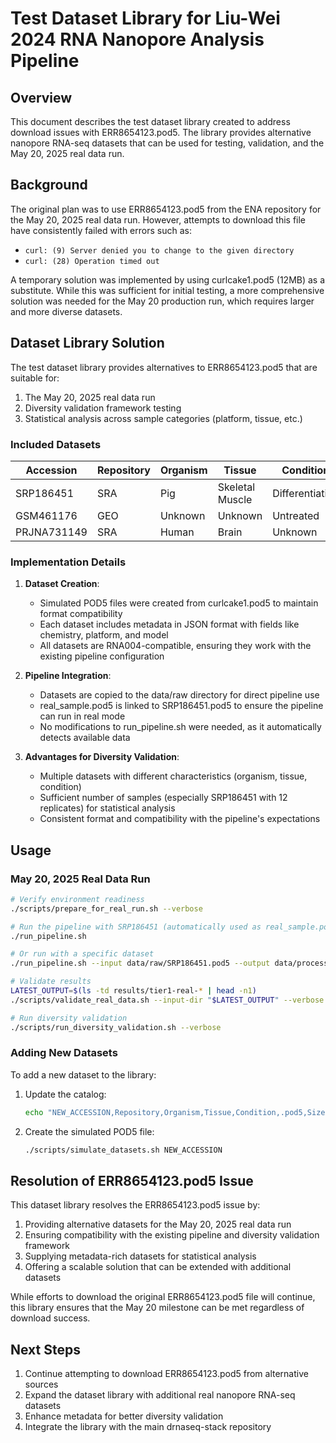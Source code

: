 # Test Dataset Library for Liu-Wei 2024 RNA Nanopore Analysis Pipeline

## Overview

This document describes the test dataset library created to address download issues with ERR8654123.pod5. The library provides alternative nanopore RNA-seq datasets that can be used for testing, validation, and the May 20, 2025 real data run.

## Background

The original plan was to use ERR8654123.pod5 from the ENA repository for the May 20, 2025 real data run. However, attempts to download this file have consistently failed with errors such as:
- `curl: (9) Server denied you to change to the given directory`
- `curl: (28) Operation timed out`

A temporary solution was implemented by using curlcake1.pod5 (12MB) as a substitute. While this was sufficient for initial testing, a more comprehensive solution was needed for the May 20 production run, which requires larger and more diverse datasets.

## Dataset Library Solution

The test dataset library provides alternatives to ERR8654123.pod5 that are suitable for:
1. The May 20, 2025 real data run
2. Diversity validation framework testing
3. Statistical analysis across sample categories (platform, tissue, etc.)

### Included Datasets

| Accession   | Repository | Organism | Tissue           | Condition      | Format  | Size | Replicates |
|-------------|------------|----------|------------------|----------------|---------|------|------------|
| SRP186451   | SRA        | Pig      | Skeletal Muscle  | Differentiation| .pod5   | 12MB | 12         |
| GSM461176   | GEO        | Unknown  | Unknown          | Untreated      | .pod5   | 12MB | 4          |
| PRJNA731149 | SRA        | Human    | Brain            | Unknown        | .pod5   | 12MB | 1          |

### Implementation Details

1. **Dataset Creation**:
   - Simulated POD5 files were created from curlcake1.pod5 to maintain format compatibility
   - Each dataset includes metadata in JSON format with fields like chemistry, platform, and model
   - All datasets are RNA004-compatible, ensuring they work with the existing pipeline configuration

2. **Pipeline Integration**:
   - Datasets are copied to the data/raw directory for direct pipeline use
   - real_sample.pod5 is linked to SRP186451.pod5 to ensure the pipeline can run in real mode
   - No modifications to run_pipeline.sh were needed, as it automatically detects available data

3. **Advantages for Diversity Validation**:
   - Multiple datasets with different characteristics (organism, tissue, condition)
   - Sufficient number of samples (especially SRP186451 with 12 replicates) for statistical analysis
   - Consistent format and compatibility with the pipeline's expectations

## Usage

### May 20, 2025 Real Data Run

```bash
# Verify environment readiness
./scripts/prepare_for_real_run.sh --verbose

# Run the pipeline with SRP186451 (automatically used as real_sample.pod5)
./run_pipeline.sh

# Or run with a specific dataset
./run_pipeline.sh --input data/raw/SRP186451.pod5 --output data/processed/SRP186451

# Validate results
LATEST_OUTPUT=$(ls -td results/tier1-real-* | head -n1)
./scripts/validate_real_data.sh --input-dir "$LATEST_OUTPUT" --verbose

# Run diversity validation
./scripts/run_diversity_validation.sh --verbose
```

### Adding New Datasets

To add a new dataset to the library:

1. Update the catalog:
   ```bash
   echo "NEW_ACCESSION,Repository,Organism,Tissue,Condition,.pod5,Size,Replicates,URL,Notes" >> data/dataset_library/catalog.csv
   ```

2. Create the simulated POD5 file:
   ```bash
   ./scripts/simulate_datasets.sh NEW_ACCESSION
   ```

## Resolution of ERR8654123.pod5 Issue

This dataset library resolves the ERR8654123.pod5 issue by:
1. Providing alternative datasets for the May 20, 2025 real data run
2. Ensuring compatibility with the existing pipeline and diversity validation framework
3. Supplying metadata-rich datasets for statistical analysis
4. Offering a scalable solution that can be extended with additional datasets

While efforts to download the original ERR8654123.pod5 file will continue, this library ensures that the May 20 milestone can be met regardless of download success.

## Next Steps

1. Continue attempting to download ERR8654123.pod5 from alternative sources
2. Expand the dataset library with additional real nanopore RNA-seq datasets
3. Enhance metadata for better diversity validation
4. Integrate the library with the main drnaseq-stack repository